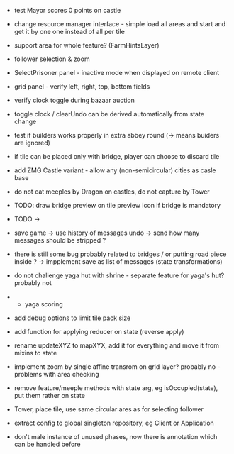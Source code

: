 
* test Mayor scores 0 points on castle

* change resource manager interface - simple load all areas and start
and get it by one one instead of all per tile
+ support area for whole feature? (FarmHintsLayer)

* follower selection & zoom

* SelectPrisoner panel - inactive mode when displayed on remote client

* grid panel - verify left, right, top, bottom fields

* verify clock toggle during bazaar auction

* toggle clock / clearUndo can be derived automatically from state change

* test if builders works properly in extra abbey round (-> means buiders are ignored)

* if tile can be placed only with bridge, player can choose to discard tile

* add ZMG Castle variant - allow any (non-semicircular) cities as casle base
* do not eat meeples by Dragon on castles, do not capture by Tower

* TODO: draw bridge preview on tile preview icon if bridge is mandatory

* TODO <susbtract> -> <subtract>

* save game -> use history of messages
    undo -> send how many messages should be stripped ?

* there is still some bug probably related to bridges / or putting road piece inside ?
-> impplement save as list of messages (state transformations)

* do not challenge yaga hut with shrine - separate feature for yaga's hut? probably not
* + yaga scoring

* add debug options to limit tile pack size

* add function for applying reducer on state (reverse apply)
* rename updateXYZ to mapXYX, add it for everything and move it from mixins to state

* implement zoom by single affine transrom on grid layer? probably no - problems with area checking

* remove feature/meeple methods with state arg, eg isOccupied(state), put them rather on state

* Tower, place tile, use same circular ares as for selecting follower

* extract config to global singleton repository, eg Client or Application

* don't male instance of unused phases, now there is annotation which can be handled before
